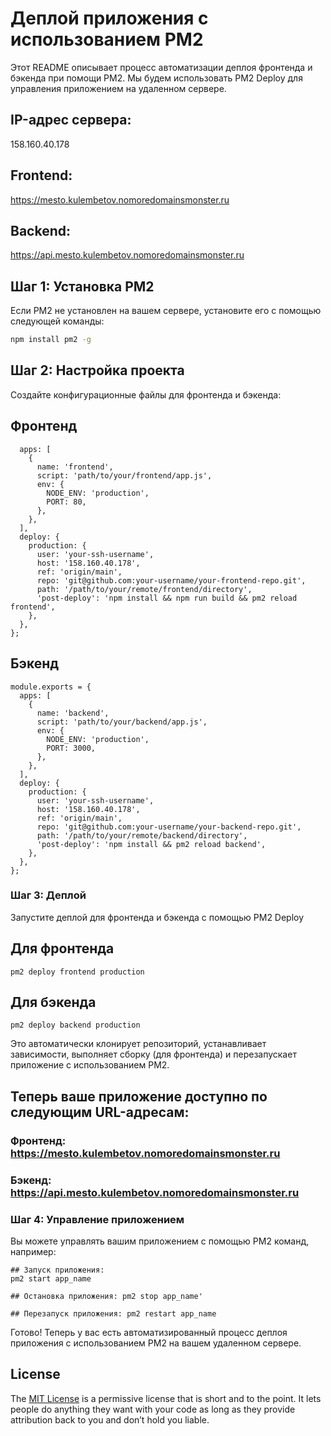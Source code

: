 # Деплой приложения с использованием PM2

Этот README описывает процесс автоматизации деплоя фронтенда и бэкенда при помощи PM2. Мы будем использовать PM2 Deploy для управления приложением на удаленном сервере.

## IP-адрес сервера:
158.160.40.178

## Frontend:
https://mesto.kulembetov.nomoredomainsmonster.ru

## Backend:
https://api.mesto.kulembetov.nomoredomainsmonster.ru

## Шаг 1: Установка PM2
Если PM2 не установлен на вашем сервере, установите его с помощью следующей команды:

```bash
npm install pm2 -g
```

## Шаг 2: Настройка проекта
Создайте конфигурационные файлы для фронтенда и бэкенда:

## Фронтенд
```module.exports = {
  apps: [
    {
      name: 'frontend',
      script: 'path/to/your/frontend/app.js',
      env: {
        NODE_ENV: 'production',
        PORT: 80,
      },
    },
  ],
  deploy: {
    production: {
      user: 'your-ssh-username',
      host: '158.160.40.178',
      ref: 'origin/main',
      repo: 'git@github.com:your-username/your-frontend-repo.git',
      path: '/path/to/your/remote/frontend/directory',
      'post-deploy': 'npm install && npm run build && pm2 reload frontend',
    },
  },
};
```

## Бэкенд
```
module.exports = {
  apps: [
    {
      name: 'backend',
      script: 'path/to/your/backend/app.js',
      env: {
        NODE_ENV: 'production',
        PORT: 3000,
      },
    },
  ],
  deploy: {
    production: {
      user: 'your-ssh-username',
      host: '158.160.40.178',
      ref: 'origin/main',
      repo: 'git@github.com:your-username/your-backend-repo.git',
      path: '/path/to/your/remote/backend/directory',
      'post-deploy': 'npm install && pm2 reload backend',
    },
  },
};
```

### Шаг 3: Деплой
Запустите деплой для фронтенда и бэкенда с помощью PM2 Deploy

## Для фронтенда
```
pm2 deploy frontend production
```

## Для бэкенда
```
pm2 deploy backend production
```

Это автоматически клонирует репозиторий, устанавливает зависимости, выполняет сборку (для фронтенда) и перезапускает приложение с использованием PM2.

## Теперь ваше приложение доступно по следующим URL-адресам:

### Фронтенд: https://mesto.kulembetov.nomoredomainsmonster.ru

### Бэкенд: https://api.mesto.kulembetov.nomoredomainsmonster.ru

### Шаг 4: Управление приложением

Вы можете управлять вашим приложением с помощью PM2 команд, например:

```
## Запуск приложения:
pm2 start app_name

## Остановка приложения: pm2 stop app_name'

## Перезапуск приложения: pm2 restart app_name
```
Готово! Теперь у вас есть автоматизированный процесс деплоя приложения с использованием PM2 на вашем удаленном сервере.

## License

The [MIT License](https://github.com/kulembetov/web-plus-pm2-deploy/blob/main/README.md) is a permissive license that is short and to the point. It lets people do anything they want with your code as long as they provide attribution back to you and don’t hold you liable.
